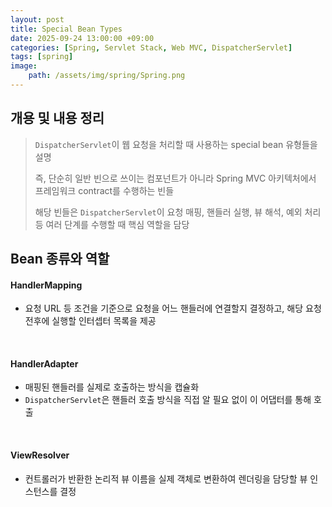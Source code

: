```yaml
---
layout: post
title: Special Bean Types
date: 2025-09-24 13:00:00 +09:00
categories: [Spring, Servlet Stack, Web MVC, DispatcherServlet]
tags: [spring]
image:
    path: /assets/img/spring/Spring.png
---
```


## 개용 및 내용 정리

> `DispatcherServlet`이 웹 요청을 처리할 때 사용하는 special bean 유형들을 설명
>
> 즉, 단순히 일반 빈으로 쓰이는 컴포넌트가 아니라 Spring MVC 아키텍처에서 프레임워크 contract를 수행하는 빈들
>
> 해당 빈들은 `DispatcherServlet`이 요청 매핑, 핸들러 실행, 뷰 해석, 예외 처리 등 여러 단계를 수행할 때 핵심 역할을 담당

## Bean 종류와 역할

#### HandlerMapping

- 요청 URL 등 조건을 기준으로 요청을 어느 핸들러에 연결할지 결정하고, 해당 요청 전후에 실행할 인터셉터 목록을 제공

<br>

#### HandlerAdapter

- 매핑된 핸들러를 실제로 호출하는 방식을 캡슐화
- `DispatcherServlet`은 핸들러 호출 방식을 직접 알 필요 없이 이 어댑터를 통해 호출

<br>

#### ViewResolver

- 컨트롤러가 반환한 논리적 뷰 이름을 실제 객체로 변환하여 렌더링을 담당할 뷰 인스턴스를 결정
